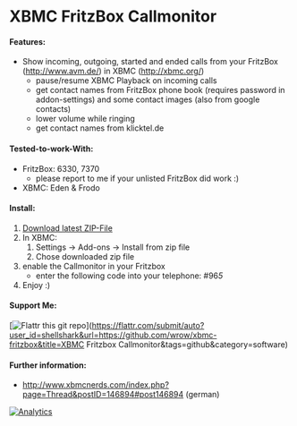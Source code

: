 XBMC FritzBox Callmonitor
=========================

#### Features:

* Show incoming, outgoing, started and ended calls from your FritzBox (http://www.avm.de/) in XBMC (http://xbmc.org/)
   * pause/resume XBMC Playback on incoming calls
   * get contact names from FritzBox phone book (requires password in addon-settings) and some contact images (also from google contacts)
   * lower volume while ringing
   * get contact names from klicktel.de

#### Tested-to-work-With:

* FritzBox: 6330, 7370
   * please report to me if your unlisted FritzBox did work :)
* XBMC: Eden & Frodo

#### Install:

1. [Download latest ZIP-File](https://github.com/wrow/xbmc-fritzbox/archive/master.zip)
1. In XBMC:
   1. Settings -> Add-ons -> Install from zip file
   1. Chose downloaded zip file
1. enable the Callmonitor in your Fritzbox
   * enter the following code into your telephone: #96*5*
1. Enjoy :)

#### Support Me:
[![Flattr this git repo](http://api.flattr.com/button/flattr-badge-large.png)](https://flattr.com/submit/auto?user_id=shellshark&url=https://github.com/wrow/xbmc-fritzbox&title=XBMC Fritzbox Callmonitor&tags=github&category=software)

#### Further information:
* http://www.xbmcnerds.com/index.php?page=Thread&postID=146894#post146894 (german)

[![Analytics](https://ga-beacon.appspot.com/UA-47832055-1/xbmc-fritzbox/readme?pixel)](https://github.com/wrow/xbmc-fritzbox/)
